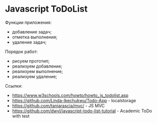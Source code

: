 # Javascript ToDoList

Функции приложения:
- добавление задач;
- отметка выполнения;
- удаление задач;

Порядок работ:
- рисуем прототип;
- реализуем добавление;
- реализуем выполнение;
- реализуем удаление;


Ссылки:
- https://www.w3schools.com/howto/howto_js_todolist.asp
- https://github.com/Linda-Ikechukwu/Todo-App - localstorage
- https://github.com/taniarascia/mvc/ - JS MVC
- https://github.com/dwyl/javascript-todo-list-tutorial - Academic ToDo with test
